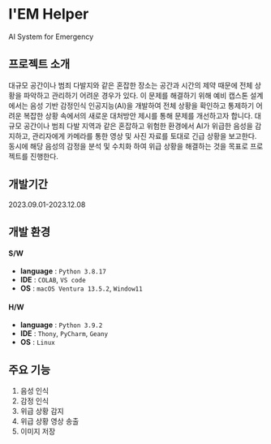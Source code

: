 # I'EM Helper


AI System for Emergency








## 프로젝트 소개




대규모 공간이나 범죄 다발지와 같은 혼잡한 장소는 공간과 시간의 제약 때문에 전체 상황을 파악하고 관리하기 어려운 경우가 있다. 
이 문제를 해결하기 위해 예비 캡스톤 설계에서는 음성 기반 감정인식 인공지능(AI)을 개발하여 전체 상황을 확인하고 통제하기 어려운 복잡한 상황 속에서의 새로운 대처방안 제시를 통해 문제를 개선하고자 합니다.
대규모 공간이나 범죄 다발 지역과 같은 혼잡하고 위험한 환경에서 AI가 위급한 음성을 감지하고, 
관리자에게 카메라를 통한 영상 및 사진 자료를 토대로 긴급 상황을 보고한다.  
동시에 해당 음성의 감정을 분석 및 수치화 하여 위급 상황을 해결하는 것을 목표로 프로젝트를 진행한다. 




## 개발기간


2023.09.01-2023.12.08




## 개발 환경


#### S/W
- **language** : `Python 3.8.17`
- **IDE** : `COLAB`, `VS code`
- **OS** : `macOS Ventura 13.5.2`, `Window11`


#### H/W
- **language** : `Python 3.9.2`
- **IDE** : `Thony`, `PyCharm`, `Geany`
- **OS** : `Linux` 






## 주요 기능


1. 음성 인식
2. 감정 인식
3. 위급 상황 감지
4. 위급 상황 영상 송출
5. 이미지 저장
